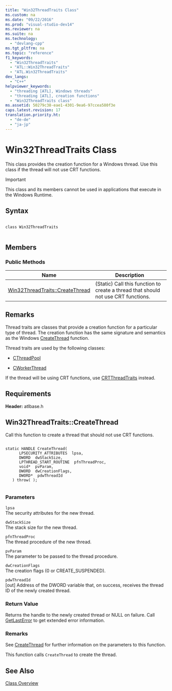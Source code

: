 ```yaml
---
title: "Win32ThreadTraits Class"
ms.custom: na
ms.date: "09/22/2016"
ms.prod: "visual-studio-dev14"
ms.reviewer: na
ms.suite: na
ms.technology: 
  - "devlang-cpp"
ms.tgt_pltfrm: na
ms.topic: "reference"
f1_keywords: 
  - "Win32ThreadTraits"
  - "ATL::Win32ThreadTraits"
  - "ATL.Win32ThreadTraits"
dev_langs: 
  - "C++"
helpviewer_keywords: 
  - "threading [ATL], Windows threads"
  - "threading [ATL], creation functions"
  - "Win32ThreadTraits class"
ms.assetid: 50279c38-eae1-4301-9ea6-97ccea580f3e
caps.latest.revision: 17
translation.priority.ht: 
  - "de-de"
  - "ja-jp"
---
```

# Win32ThreadTraits Class
This class provides the creation function for a Windows thread. Use this class if the thread will not use CRT functions.  
  
> [!IMPORTANT]
>  This class and its members cannot be used in applications that execute in the Windows Runtime.  
  
## Syntax  
  
```  
  
class Win32ThreadTraits  
  
```  
  
## Members  
  
### Public Methods  
  
|Name|Description|  
|----------|-----------------|  
|[Win32ThreadTraits::CreateThread](../vs140/win32threadtraits--createthread.md)|(Static) Call this function to create a thread that should not use CRT functions.|  
  
## Remarks  
 Thread traits are classes that provide a creation function for a particular type of thread. The creation function has the same signature and semantics as the Windows [CreateThread](http://msdn.microsoft.com/library/windows/desktop/ms682453) function.  
  
 Thread traits are used by the following classes:  
  
-   [CThreadPool](../vs140/cthreadpool-class.md)  
  
-   [CWorkerThread](../vs140/cworkerthread-class.md)  
  
 If the thread will be using CRT functions, use [CRTThreadTraits](../vs140/crtthreadtraits-class.md) instead.  
  
## Requirements  
 **Header:** atlbase.h  
  
##  <a name="win32threadtraits__createthread"></a>  Win32ThreadTraits::CreateThread  
 Call this function to create a thread that should not use CRT functions.  
  
```  
  
static HANDLE CreateThread(  
      LPSECURITY_ATTRIBUTES  lpsa,  
      DWORD  dwStackSize,  
      LPTHREAD_START_ROUTINE  pfnThreadProc,  
      void*  pvParam,  
      DWORD  dwCreationFlags,  
      DWORD*  pdwThreadId  
   ) throw( );  
  
```  
  
### Parameters  
 `lpsa`  
 The security attributes for the new thread.  
  
 `dwStackSize`  
 The stack size for the new thread.  
  
 `pfnThreadProc`  
 The thread procedure of the new thread.  
  
 `pvParam`  
 The parameter to be passed to the thread procedure.  
  
 `dwCreationFlags`  
 The creation flags (0 or CREATE_SUSPENDED).  
  
 `pdwThreadId`  
 [out] Address of the DWORD variable that, on success, receives the thread ID of the newly created thread.  
  
### Return Value  
 Returns the handle to the newly created thread or NULL on failure. Call [GetLastError](http://msdn.microsoft.com/library/windows/desktop/ms679360) to get extended error information.  
  
### Remarks  
 See [CreateThread](http://msdn.microsoft.com/library/windows/desktop/ms682453) for further information on the parameters to this function.  
  
 This function calls `CreateThread` to create the thread.  
  
## See Also  
 [Class Overview](../vs140/atl-class-overview.md)